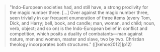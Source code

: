 > "Indo-European societies had, and still have, a strong proclivity for the magic number three. [...] Over against the magic number three, seen trivially in our frequent enumeration of three items (every Tom, Dick, and Harry; bell, book, and candle; man, woman, and child; noun, verb, object; and so on) is the Indo-European belief in conflict and competition, which posits a duality of combatants—man against nature, men and women, master and slave, two by two. Christian theology incorporates both structures." ([[kehoe2012]]p12)